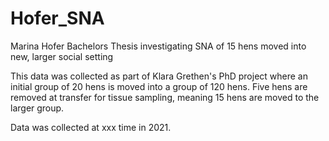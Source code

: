 # Hofer_SNA
Marina Hofer Bachelors Thesis investigating SNA of 15 hens moved into new, larger social setting

This data was collected as part of Klara Grethen's PhD project where an initial group of 20 hens is moved into a group of 120 hens. Five hens are removed at transfer for tissue sampling, meaning 15 hens are moved to the larger group.  

Data was collected at xxx time in 2021. 